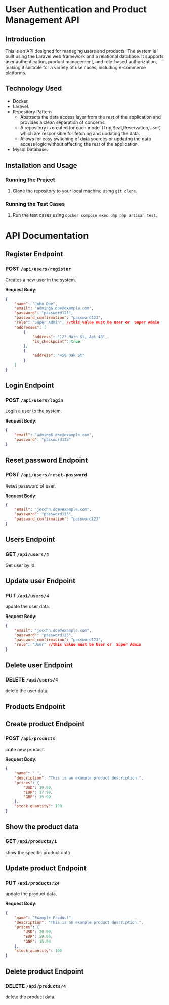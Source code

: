 # User Authentication and Product Management API

## Introduction

This is an API designed for managing users and products. The system is built using the Laravel web framework and a relational database. It supports user authentication, product management, and role-based authorization, making it suitable for a variety of use cases, including e-commerce platforms.


## Technology Used

- Docker.
- Laravel.
- Repository Pattern
    - Abstracts the data access layer from the rest of the application and provides a clean separation of concerns.
    - A repository is created for each model (Trip,Seat,Reservation,User) which are responsible for fetching and updating the data.
    - Allows for easy switching of data sources or updating the data access logic without affecting the rest of the application.
- Mysql Database.

## Installation and Usage

### Running the Project

1. Clone the repository to your local machine using `git clone`.

### Running the Test Cases

1. Run the test cases using `docker compose exec php php artisan test`.

# API Documentation

## Register Endpoint

### POST ```/api/users/register```

Creates a new user in the system.

**Request Body:**

```json
{
    "name": "John Doe",
    "email": "adming6.doe@example.com",
    "password": "password123",
    "password_confirmation": "password123",
    "role": "Super Admin", //this value must be User or  Super Admin
    "addresses": [
        {
            "address": "123 Main St, Apt 4B",
            "is_checkpoint": true
        },
        {
            "address": "456 Oak St"
        }
    ]
}
```

## Login Endpoint

### POST ```/api/users/login```

Login a user to the system.

**Request Body:**

```json
{
    "email": "adming6.doe@example.com",
    "password": "password123"
}
```

## Reset password Endpoint

### POST ```/api/users/reset-password```

Reset password of user.

**Request Body:**

```json
{
    "email": "jocchn.doe@example.com",
    "password": "password123",
    "password_confirmation": "password123"
}
```

## Users Endpoint

### GET ```/api/users/4```

Get user by id.

## Update user Endpoint

### PUT ```/api/users/4```

update the user data.

**Request Body:**

```json
{
    "email": "jocchn.doe@example.com",
    "password": "password123",
    "password_confirmation": "password123",
    "role": "User" //this value must be User or  Super Admin
}
```

## Delete user Endpoint

### DELETE ```/api/users/4```

delete the user data.

## Products Endpoint

## Create product Endpoint

### POST ```/api/products```

crate new product.

**Request Body:**

```json
{
    "name": " ",
    "description": "This is an example product description.",
    "prices": {
        "USD": 19.99,
        "EUR": 17.99,
        "GBP": 15.99
    },
    "stock_quantity": 100
}
```

## Show the product data

### GET ```/api/products/1```

show the specific product data .


## Update product Endpoint

### PUT ```/api/products/24```

update the product data.

**Request Body:**

```json
{
    "name": "Example Product",
    "description": "This is an example product description.",
    "prices": {
        "USD": 20.99,
        "EUR": 50.99,
        "GBP": 15.99
    },
    "stock_quantity": 100
}
```

## Delete product Endpoint

### DELETE ```/api/products/4```

delete the product data.
